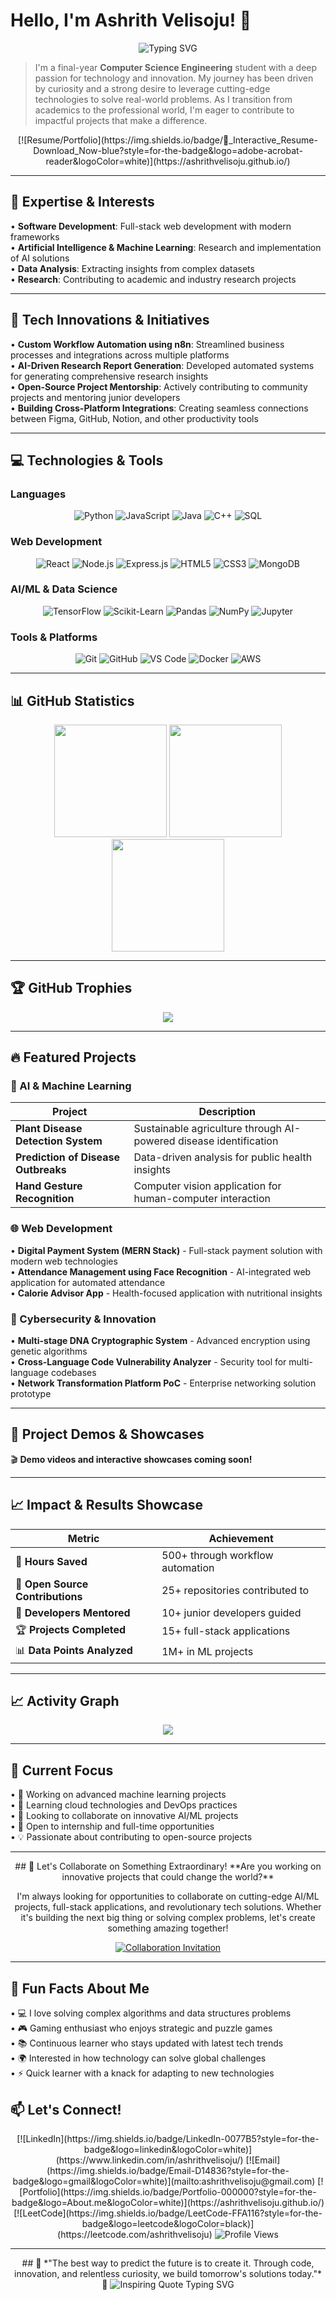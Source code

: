 # Hello, I'm Ashrith Velisoju! 👋

<div align="center">
  <img src="https://readme-typing-svg.herokuapp.com?font=Fira+Code&pause=1000&color=36BCF7&width=435&lines=Computer+Science+Engineering+Student;AI+%26+ML+Enthusiast;Full-Stack+Developer;Innovation+Driven+Problem+Solver" alt="Typing SVG" />
</div>

> I'm a final-year **Computer Science Engineering** student with a deep passion for technology and innovation. My journey has been driven by curiosity and a strong desire to leverage cutting-edge technologies to solve real-world problems. As I transition from academics to the professional world, I'm eager to contribute to impactful projects that make a difference.

<div align="center">
  [![Resume/Portfolio](https://img.shields.io/badge/📄_Interactive_Resume-Download_Now-blue?style=for-the-badge&logo=adobe-acrobat-reader&logoColor=white)](https://ashrithvelisoju.github.io/)
</div>

---

## 🚀 Expertise & Interests

• **Software Development**: Full-stack web development with modern frameworks  
• **Artificial Intelligence & Machine Learning**: Research and implementation of AI solutions  
• **Data Analysis**: Extracting insights from complex datasets  
• **Research**: Contributing to academic and industry research projects

---

## 🔬 Tech Innovations & Initiatives

• **Custom Workflow Automation using n8n**: Streamlined business processes and integrations across multiple platforms  
• **AI-Driven Research Report Generation**: Developed automated systems for generating comprehensive research insights  
• **Open-Source Project Mentorship**: Actively contributing to community projects and mentoring junior developers  
• **Building Cross-Platform Integrations**: Creating seamless connections between Figma, GitHub, Notion, and other productivity tools

---

## 💻 Technologies & Tools

### Languages
<p align="center">
  <img alt="Python" src="https://img.shields.io/badge/Python-3776AB?style=for-the-badge&logo=python&logoColor=white"/>
  <img alt="JavaScript" src="https://img.shields.io/badge/JavaScript-F7DF1E?style=for-the-badge&logo=javascript&logoColor=black"/>
  <img alt="Java" src="https://img.shields.io/badge/Java-ED8B00?style=for-the-badge&logo=java&logoColor=white"/>
  <img alt="C++" src="https://img.shields.io/badge/C++-00599C?style=for-the-badge&logo=c%2B%2B&logoColor=white"/>
  <img alt="SQL" src="https://img.shields.io/badge/SQL-4479A1?style=for-the-badge&logo=postgresql&logoColor=white"/>
</p>

### Web Development
<p align="center">
  <img alt="React" src="https://img.shields.io/badge/React-20232A?style=for-the-badge&logo=react&logoColor=61DAFB"/>
  <img alt="Node.js" src="https://img.shields.io/badge/Node.js-43853D?style=for-the-badge&logo=node.js&logoColor=white"/>
  <img alt="Express.js" src="https://img.shields.io/badge/Express.js-404D59?style=for-the-badge"/>
  <img alt="HTML5" src="https://img.shields.io/badge/HTML5-E34F26?style=for-the-badge&logo=html5&logoColor=white"/>
  <img alt="CSS3" src="https://img.shields.io/badge/CSS3-1572B6?style=for-the-badge&logo=css3&logoColor=white"/>
  <img alt="MongoDB" src="https://img.shields.io/badge/MongoDB-4EA94B?style=for-the-badge&logo=mongodb&logoColor=white"/>
</p>

### AI/ML & Data Science
<p align="center">
  <img alt="TensorFlow" src="https://img.shields.io/badge/TensorFlow-FF6F00?style=for-the-badge&logo=tensorflow&logoColor=white"/>
  <img alt="Scikit-Learn" src="https://img.shields.io/badge/scikit--learn-F7931E?style=for-the-badge&logo=scikit-learn&logoColor=white"/>
  <img alt="Pandas" src="https://img.shields.io/badge/pandas-150458?style=for-the-badge&logo=pandas&logoColor=white"/>
  <img alt="NumPy" src="https://img.shields.io/badge/numpy-013243?style=for-the-badge&logo=numpy&logoColor=white"/>
  <img alt="Jupyter" src="https://img.shields.io/badge/Made%20with-Jupyter-orange?style=for-the-badge&logo=Jupyter"/>
</p>

### Tools & Platforms
<p align="center">
  <img alt="Git" src="https://img.shields.io/badge/git-F05032?style=for-the-badge&logo=git&logoColor=white"/>
  <img alt="GitHub" src="https://img.shields.io/badge/GitHub-100000?style=for-the-badge&logo=github&logoColor=white"/>
  <img alt="VS Code" src="https://img.shields.io/badge/Visual_Studio_Code-0078D4?style=for-the-badge&logo=visual%20studio%20code&logoColor=white"/>
  <img alt="Docker" src="https://img.shields.io/badge/docker-0db7ed?style=for-the-badge&logo=docker&logoColor=white"/>
  <img alt="AWS" src="https://img.shields.io/badge/Amazon_AWS-232F3E?style=for-the-badge&logo=amazon-aws&logoColor=white"/>
</p>

---

## 📊 GitHub Statistics

<div align="center">
  <img height="180em" src="https://github-readme-stats.vercel.app/api?username=ashrithvelisoju&show_icons=true&theme=tokyonight&include_all_commits=true&count_private=true"/>
  <img height="180em" src="https://github-readme-streak-stats.herokuapp.com/?user=ashrithvelisoju&theme=tokyonight"/>
  <img height="180em" src="https://github-readme-stats.vercel.app/api/top-langs/?username=ashrithvelisoju&layout=compact&langs_count=8&theme=tokyonight"/>
</div>

---

## 🏆 GitHub Trophies

<div align="center">
  <img src="https://github-profile-trophy.vercel.app/?username=ashrithvelisoju&theme=tokyonight&no-frame=false&no-bg=false&margin-w=4"/>
</div>

---

## 🔥 Featured Projects

### 🤖 AI & Machine Learning

| Project | Description |
|---------|-------------|
| **Plant Disease Detection System** | Sustainable agriculture through AI-powered disease identification |
| **Prediction of Disease Outbreaks** | Data-driven analysis for public health insights |
| **Hand Gesture Recognition** | Computer vision application for human-computer interaction |

### 🌐 Web Development

• **Digital Payment System (MERN Stack)** - Full-stack payment solution with modern web technologies  
• **Attendance Management using Face Recognition** - AI-integrated web application for automated attendance  
• **Calorie Advisor App** - Health-focused application with nutritional insights

### 🔐 Cybersecurity & Innovation

• **Multi-stage DNA Cryptographic System** - Advanced encryption using genetic algorithms  
• **Cross-Language Code Vulnerability Analyzer** - Security tool for multi-language codebases  
• **Network Transformation Platform PoC** - Enterprise networking solution prototype

---

## 🎯 Project Demos & Showcases

🎬 **Demo videos and interactive showcases coming soon!**

---

## 📈 Impact & Results Showcase

| Metric | Achievement |
|--------|-------------|
| 🚀 **Hours Saved** | 500+ through workflow automation |
| 🌟 **Open Source Contributions** | 25+ repositories contributed to |
| 👥 **Developers Mentored** | 10+ junior developers guided |
| 🏆 **Projects Completed** | 15+ full-stack applications |
| 📊 **Data Points Analyzed** | 1M+ in ML projects |

---

## 📈 Activity Graph

<div align="center">
  <img src="https://github-readme-activity-graph.cyclic.app/graph?username=ashrithvelisoju&theme=tokyo-night"/>
</div>

---

## 🎯 Current Focus

• 🔭 Working on advanced machine learning projects  
• 🌱 Learning cloud technologies and DevOps practices  
• 👯 Looking to collaborate on innovative AI/ML projects  
• 🤝 Open to internship and full-time opportunities  
• 💡 Passionate about contributing to open-source projects

---

<div align="center">
  ## 🤝 Let's Collaborate on Something Extraordinary!
  **Are you working on innovative projects that could change the world?**
  
  I'm always looking for opportunities to collaborate on cutting-edge AI/ML projects, full-stack applications, and revolutionary tech solutions. Whether it's building the next big thing or solving complex problems, let's create something amazing together!
  
  [![Collaboration Invitation](https://img.shields.io/badge/🚀_Open_for_Collaboration-Let's_Build_Something_Amazing!-brightgreen?style=for-the-badge)](#)
</div>

---

## 🌟 Fun Facts About Me

• 💻 I love solving complex algorithms and data structures problems  
• 🎮 Gaming enthusiast who enjoys strategic and puzzle games  
• 📚 Continuous learner who stays updated with latest tech trends  
• 🌍 Interested in how technology can solve global challenges  
• ⚡ Quick learner with a knack for adapting to new technologies

## 📫 Let's Connect!

<div align="center">
  [![LinkedIn](https://img.shields.io/badge/LinkedIn-0077B5?style=for-the-badge&logo=linkedin&logoColor=white)](https://www.linkedin.com/in/ashrithvelisoju/)
  [![Email](https://img.shields.io/badge/Email-D14836?style=for-the-badge&logo=gmail&logoColor=white)](mailto:ashrithvelisoju@gmail.com)
  [![Portfolio](https://img.shields.io/badge/Portfolio-000000?style=for-the-badge&logo=About.me&logoColor=white)](https://ashrithvelisoju.github.io/)
  [![LeetCode](https://img.shields.io/badge/LeetCode-FFA116?style=for-the-badge&logo=leetcode&logoColor=black)](https://leetcode.com/ashrithvelisoju)
  
  <img src="https://komarev.com/ghpvc/?username=ashrithvelisoju&color=brightgreen&style=flat-square&label=Profile+Views" alt="Profile Views"/>
</div>

---

<div align="center">
  ## 💫 *"The best way to predict the future is to create it. Through code, innovation, and relentless curiosity, we build tomorrow's solutions today."* 💫
  
  <img src="https://readme-typing-svg.herokuapp.com?font=Fira+Code&pause=1000&color=36BCF7&center=true&width=600&lines=Turning+Ideas+Into+Reality;Through+Code+and+Innovation;Building+The+Future%2C+One+Commit+At+A+Time" alt="Inspiring Quote Typing SVG" />
</div>

